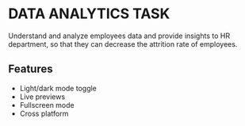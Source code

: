 
# DATA ANALYTICS TASK



Understand and analyze employees data and provide insights to HR department, so that they can decrease the attrition rate of employees.


## Features

- Light/dark mode toggle
- Live previews
- Fullscreen mode
- Cross platform

